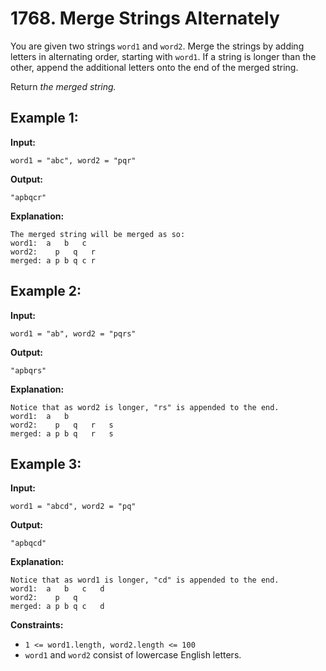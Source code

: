# 1768. Merge Strings Alternately

You are given two strings `word1` and `word2`. Merge the strings by adding letters in alternating order, starting with `word1`. If a string is longer than the other, append the additional letters onto the end of the merged string.

Return _the merged string._

## **Example 1:**

**Input:** 

    word1 = "abc", word2 = "pqr"
**Output:** 

    "apbqcr"
**Explanation:** 

    The merged string will be merged as so:
    word1:  a   b   c
    word2:    p   q   r
    merged: a p b q c r

## **Example 2:**

**Input:** 

    word1 = "ab", word2 = "pqrs"
**Output:** 

    "apbqrs"
**Explanation:** 

    Notice that as word2 is longer, "rs" is appended to the end.
    word1:  a   b 
    word2:    p   q   r   s
    merged: a p b q   r   s

## **Example 3:**

**Input:** 

    word1 = "abcd", word2 = "pq"
**Output:** 

    "apbqcd"
**Explanation:** 

    Notice that as word1 is longer, "cd" is appended to the end.
    word1:  a   b   c   d
    word2:    p   q 
    merged: a p b q c   d

**Constraints:**

*   `1 <= word1.length, word2.length <= 100`
*   `word1` and `word2` consist of lowercase English letters.